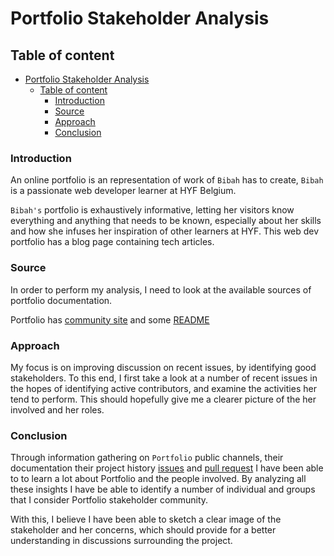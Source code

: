 # Portfolio Stakeholder Analysis

## Table of content

- [Portfolio Stakeholder Analysis](#portfolio-stakeholder-analysis)
  - [Table of content](#table-of-content)
    - [Introduction](#introduction)
    - [Source](#source)
    - [Approach](#approach)
    - [Conclusion](#conclusion)

### Introduction

An online portfolio is an representation of work of `Bibah` has to create,
`Bibah` is a passionate web developer learner at HYF Belgium.

`Bibah's` portfolio is exhaustively informative, letting her visitors know
everything and anything that needs to be known, especially about her skills and
how she infuses her inspiration of other learners at HYF. This web dev portfolio
has a blog page containing tech articles.

### Source

In order to perform my analysis, I need to look at the available sources of
portfolio documentation.

Portfolio has [community site](https://github.com/topics/portfolio-website) and
some [README](https://github.com/topics/portfolio-template)

### Approach

My focus is on improving discussion on recent issues, by identifying good
stakeholders. To this end, I first take a look at a number of recent issues in
the hopes of identifying active contributors, and examine the activities her
tend to perform. This should hopefully give me a clearer picture of the her
involved and her roles.

### Conclusion

Through information gathering on `Portfolio` public channels, their
documentation their project history
[issues](https://github.com/rammcodes/Dopefolio/issues) and
[pull request](https://github.com/rammcodes/Dopefolio/pulls) I have been able to
to learn a lot about Portfolio and the people involved. By analyzing all these
insights I have be able to identify a number of individual and groups that I
consider Portfolio stakeholder community.

With this, I believe I have been able to sketch a clear image of the stakeholder
and her concerns, which should provide for a better understanding in discussions
surrounding the project.
